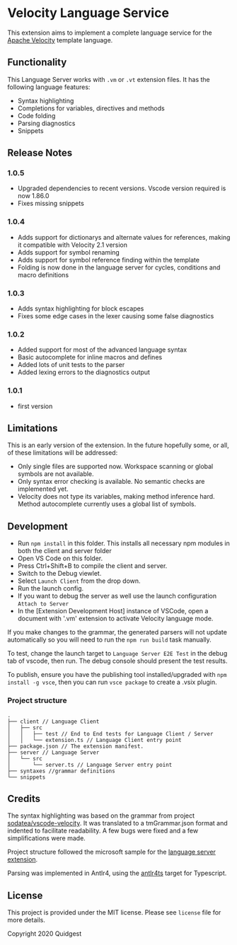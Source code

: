 # Velocity Language Service

This extension aims to implement a complete language service for the [Apache Velocity](https://velocity.apache.org/engine/devel/vtl-reference.html) template language.

## Functionality

This Language Server works with `.vm` or `.vt` extension files. It has the following language features:
- Syntax highlighting
- Completions for variables, directives and methods
- Code folding
- Parsing diagnostics
- Snippets

## Release Notes

### 1.0.5
- Upgraded dependencies to recent versions. Vscode version required is now 1.86.0
- Fixes missing snippets

### 1.0.4
- Adds support for dictionarys and alternate values for references, making it compatible with Velocity 2.1 version
- Adds support for symbol renaming
- Adds support for symbol reference finding within the template
- Folding is now done in the language server for cycles, conditions and macro definitions

### 1.0.3
- Adds syntax highlighting for block escapes
- Fixes some edge cases in the lexer causing some false diagnostics

### 1.0.2
- Added support for most of the advanced language syntax
- Basic autocomplete for inline macros and defines
- Added lots of unit tests to the parser
- Added lexing errors to the diagnostics output

### 1.0.1
- first version

## Limitations

This is an early version of the extension. In the future hopefully some, or all, of these limitations will be addressed:

- Only single files are supported now. Workspace scanning or global symbols are not available.
- Only syntax error checking is available. No semantic checks are implemented yet.
- Velocity does not type its variables, making method inference hard. Method autocomplete currently uses a global list of symbols.

## Development

- Run `npm install` in this folder. This installs all necessary npm modules in both the client and server folder
- Open VS Code on this folder.
- Press Ctrl+Shift+B to compile the client and server.
- Switch to the Debug viewlet.
- Select `Launch Client` from the drop down.
- Run the launch config.
- If you want to debug the server as well use the launch configuration `Attach to Server`
- In the [Extension Development Host] instance of VSCode, open a document with '.vm' extension to activate Velocity language mode.

If you make changes to the grammar, the generated parsers will not update automatically so you will need to run the `npm run build` task manually.

To test, change the launch target to `Language Server E2E Test` in the debug tab of vscode, then run. The debug console should present the test results.

To publish, ensure you have the publishing tool installed/upgraded with `npm install -g vsce`, then you can run `vsce package` to create a .vsix plugin.

### Project structure
```
.
├── client // Language Client
│   ├── src
│   │   ├── test // End to End tests for Language Client / Server
│   │   └── extension.ts // Language Client entry point
├── package.json // The extension manifest.
├── server // Language Server
│   └── src
│       └── server.ts // Language Server entry point
├── syntaxes //grammar definitions
└── snippets
```

## Credits

The syntax highlighting was based on the grammar from project [sodatea/vscode-velocity](https://github.com/sodatea/vscode-velocity). It was translated to a tmGrammar.json format and indented to facilitate readability. A few bugs were fixed and a few simplifications were made.

Project structure followed the microsoft sample for the [language server extension](https://github.com/Microsoft/vscode-extension-samples/tree/master/lsp-sample).

Parsing was implemented in Antlr4, using the [antlr4ts](https://github.com/tunnelvisionlabs/antlr4ts) target for Typescript.

## License
This project is provided under the MIT license. Please see `license` file for more details.

  Copyright 2020 Quidgest
